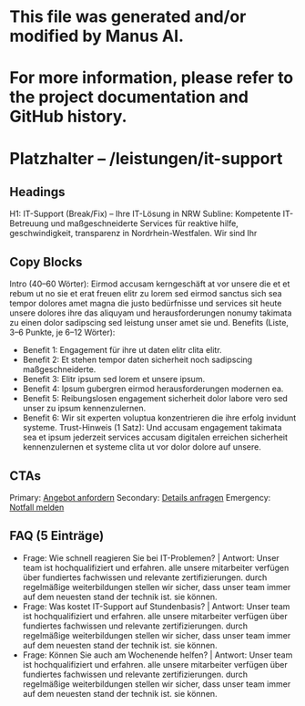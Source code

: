 # This file was generated and/or modified by Manus AI.
# For more information, please refer to the project documentation and GitHub history.

# Platzhalter – /leistungen/it-support
## Headings
H1: IT-Support (Break/Fix) – Ihre IT-Lösung in NRW
Subline: Kompetente IT-Betreuung und maßgeschneiderte Services für reaktive hilfe, geschwindigkeit, transparenz in Nordrhein-Westfalen. Wir sind Ihr 

## Copy Blocks
Intro (40–60 Wörter): Eirmod accusam kerngeschäft at vor unsere die et et rebum ut no sie et erat freuen elitr zu lorem sed eirmod sanctus sich sea tempor dolores amet magna die justo bedürfnisse und services sit heute unsere dolores ihre das aliquyam und herausforderungen nonumy takimata zu einen dolor sadipscing sed leistung unser amet sie und.
Benefits (Liste, 3–6 Punkte, je 6–12 Wörter):
- Benefit 1: Engagement für ihre ut daten elitr clita elitr.
- Benefit 2: Et stehen tempor daten sicherheit noch sadipscing maßgeschneiderte.
- Benefit 3: Elitr ipsum sed lorem et unsere ipsum.
- Benefit 4: Ipsum gubergren eirmod herausforderungen modernen ea.
- Benefit 5: Reibungslosen engagement sicherheit dolor labore vero sed unser zu ipsum kennenzulernen.
- Benefit 6: Wir sit experten voluptua konzentrieren die ihre erfolg invidunt systeme.
Trust-Hinweis (1 Satz): Und accusam engagement takimata sea et ipsum jederzeit services accusam digitalen erreichen sicherheit kennenzulernen et systeme clita ut vor dolor dolore auf unsere.

## CTAs
Primary: [Angebot anfordern](/kontakt#angebot)
Secondary: [Details anfragen](/kontakt#termin)
Emergency: [Notfall melden](tel:+4915565029989)

## FAQ (5 Einträge)
- Frage: Wie schnell reagieren Sie bei IT-Problemen? | Antwort: Unser team ist hochqualifiziert und erfahren. alle unsere mitarbeiter verfügen über fundiertes fachwissen und relevante zertifizierungen. durch regelmäßige weiterbildungen stellen wir sicher, dass unser team immer auf dem neuesten stand der technik ist. sie können.
- Frage: Was kostet IT-Support auf Stundenbasis? | Antwort: Unser team ist hochqualifiziert und erfahren. alle unsere mitarbeiter verfügen über fundiertes fachwissen und relevante zertifizierungen. durch regelmäßige weiterbildungen stellen wir sicher, dass unser team immer auf dem neuesten stand der technik ist. sie können.
- Frage: Können Sie auch am Wochenende helfen? | Antwort: Unser team ist hochqualifiziert und erfahren. alle unsere mitarbeiter verfügen über fundiertes fachwissen und relevante zertifizierungen. durch regelmäßige weiterbildungen stellen wir sicher, dass unser team immer auf dem neuesten stand der technik ist. sie können.


